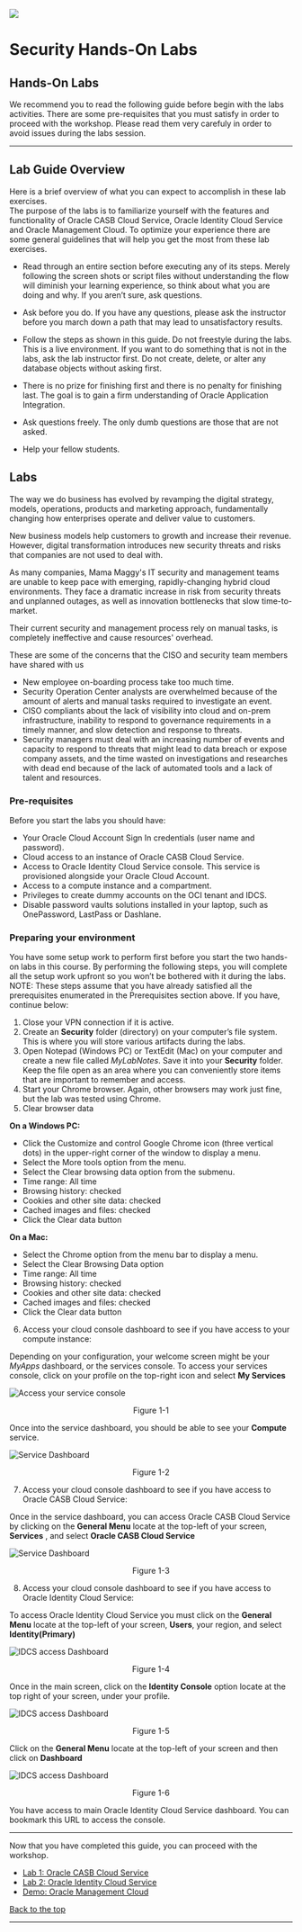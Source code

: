 ![](./media/securitytitle.png)

# Security Hands-On Labs

## Hands-On Labs

We recommend you to read the following guide before begin with the labs activities. There are some pre-requisites that you must satisfy in order to proceed with the workshop.
Please read them very carefuly in order to avoid issues during the labs session.

****

## Lab Guide Overview

Here is a brief overview of what you can expect to accomplish in these lab exercises.  
The purpose of the labs is to familiarize yourself with the features and functionality of Oracle CASB Cloud Service, Oracle Identity Cloud Service and Oracle Management Cloud.
To optimize your experience there are some general guidelines that will help you get the most from these lab exercises.

- Read through an entire section before executing any of its steps.  Merely following the screen shots or script files without understanding the flow will diminish your learning experience, so think about what you are doing and why.  If you aren’t sure, ask questions.

- Ask before you do.  If you have any questions, please ask the instructor before you march down a path that may lead to unsatisfactory results.

- Follow the steps as shown in this guide.  Do not freestyle during the labs. This is a live environment.  If you want to do something that is not in the labs, ask the lab instructor first.  Do not create, delete, or alter any database objects without asking first.  

- There is no prize for finishing first and there is no penalty for finishing last. The goal is to gain a firm understanding of Oracle Application Integration.  

- Ask questions freely.  The only dumb questions are those that are not asked.  

- Help your fellow students.

## Labs

The way we do business has evolved by revamping the digital strategy, models, operations, products and marketing approach, fundamentally changing how enterprises operate and deliver value to customers.

New business models help customers to growth and increase their revenue. However, digital transformation introduces new security threats and risks that companies are not used to deal with.  

As many companies, Mama Maggy's IT security and management teams are unable to keep pace with emerging, rapidly-changing hybrid cloud environments.  They face a dramatic increase in risk from security threats and unplanned outages, as well as innovation bottlenecks that slow time-to-market.

Their current security and management process rely on manual tasks, is completely ineffective and cause resources' overhead.

These are some of the concerns that the CISO and security team members have shared with us

- New employee on-boarding process take too much time.
- Security Operation Center analysts are overwhelmed because of the amount of alerts and manual tasks required to investigate an event.
- CISO compliants about the lack of visibility into cloud and on-prem infrastructure, inability to respond to governance requirements in a timely manner, and slow detection and response to threats.
- Security managers must deal with an increasing number of events and capacity to respond to threats that might lead to data breach or expose company assets, and the time wasted on investigations and researches with dead end because of the lack of automated tools and a lack of talent and resources.

### Pre-requisites

Before you start the labs you should have:
- Your Oracle Cloud Account Sign In credentials (user name and password).
- Cloud access to an instance of Oracle CASB Cloud Service.
- Access to Oracle Identity Cloud Service console. This service is provisioned alongside your Oracle Cloud Account.
- Access to a compute instance and a compartment.
- Privileges to create dummy accounts on the OCI tenant and IDCS.
- Disable password vaults solutions installed in your laptop, such as OnePassword, LastPass or Dashlane.

### Preparing your environment

You have some setup work to perform first before you start the two hands-on labs in this course.  By performing the following steps, you will complete all the setup work upfront so you won’t be bothered with it during the labs.  NOTE: These steps assume that you have already satisfied all the prerequisites enumerated in the Prerequisites section above.  If you have, continue below:

1.	Close your VPN connection if it is active.
2.	Create an **Security** folder (directory) on your computer’s file system.  This is where you will store various artifacts during the labs.
3.	Open Notepad (Windows PC) or TextEdit (Mac) on your computer and create a new file called *MyLabNotes*.  Save it into your **Security** folder.  Keep the file open as an area where you can conveniently store items that are important to remember and access.
4.	Start your Chrome browser.  Again, other browsers may work just fine, but the lab was tested using Chrome.
5. Clear browser data

**On a Windows PC:**
- Click the Customize and control Google Chrome icon (three vertical dots) in the upper-right corner of the window to display a menu.
- Select the More tools option from the menu.
- Select the Clear browsing data option from the submenu.
- Time range: All time
- Browsing history: checked
- Cookies and other site data: checked
- Cached images and files: checked 
- Click the Clear data button

**On a Mac:**
- Select the Chrome option from the menu bar to display a menu.
- Select the Clear Browsing Data option
- Time range: All time
- Browsing history: checked
- Cookies and other site data: checked
- Cached images and files: checked 
- Click the Clear data button

6. Access your cloud console dashboard to see if you have access to your compute instance:

Depending on your configuration, your welcome screen might be your *MyApps* dashboard, or the services console.
To access your services console, click on your profile on the top-right icon and select **My Services**

![Access your service console](./media/access_services.png)
<p align="center">Figure 1-1</p>

Once into the service dashboard, you should be able to see your **Compute** service.

![Service Dashboard](./media/dashboard.png)
<p align="center">Figure 1-2</p>

7. Access your cloud console dashboard to see if you have access to Oracle CASB Cloud Service:

Once in the service dashboard, you can access Oracle CASB Cloud Service by clicking on the **General Menu** locate at the top-left of your screen, **Services** , and select **Oracle CASB Cloud Service**

![Service Dashboard](./media/access_casb.png)
<p align="center">Figure 1-3</p>


8. Access your cloud console dashboard to see if you have access to Oracle Identity Cloud Service:

To access Oracle Identity Cloud Service you must click on the **General Menu** locate at the top-left of your screen, **Users**, your region, and select **Identity(Primary)**

![IDCS access Dashboard](./media/access_idcs_1.png)
<p align="center">Figure 1-4</p>


Once in the main screen, click on the **Identity Console** option locate at the top right of your screen, under your profile.

![IDCS access Dashboard](./media/access_idcs_2.png)
<p align="center">Figure 1-5</p>

Click on the **General Menu** locate at the top-left of your screen and then click on **Dashboard**

![IDCS access Dashboard](./media/access_idcs_3.png)
<p align="center">Figure 1-6</p>


You have access to main Oracle Identity Cloud Service dashboard. You can bookmark this URL to access the console.

****

Now that you have completed this guide, you can proceed with the workshop.

- [Lab 1: Oracle CASB Cloud Service](LAB1_CASB.md)
- [Lab 2: Oracle Identity Cloud Service](LAB2_IDCS.md)
- [Demo: Oracle Management Cloud]()



[Back to the top](#Security-Hands-On-Labs)

***** 
